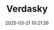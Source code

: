 ---
post_id: 18
title: "Verdasky"
slug: 'verdasky'
date: 2025-03-21 10:21:26
location: 'Klaten'
description: 'A lush, sky-bound ecosystem where nature thrives above the clouds.'
image: '/assets/images/ian/verdasky.webp'
categories: personal
artist: 'Ian'
---